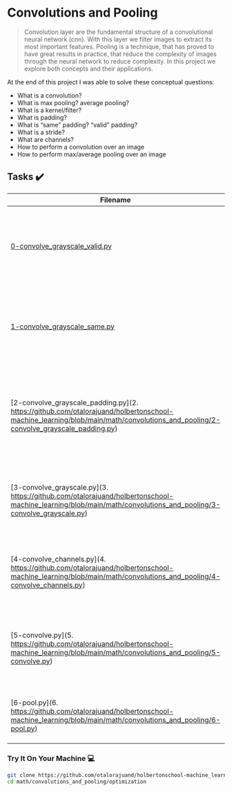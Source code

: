 # Convolutions and Pooling

> Convolution layer are the fundamental structure of a convolutional neural network (cnn). With this layer we filter images to extract its most important features. Pooling is a technique, that has proved to have great results in practice, that reduce the complexity of images through the neural network to reduce complexity. In this project we explore both concepts and their applications.

At the end of this project I was able to solve these conceptual questions:

* What is a convolution?
* What is max pooling? average pooling?
* What is a kernel/filter?
* What is padding?
* What is “same” padding? “valid” padding?
* What is a stride?
* What are channels?
* How to perform a convolution over an image
* How to perform max/average pooling over an image

## Tasks :heavy_check_mark:

| Filename | Task |
| ------ | ------------------------------------------------- | 
| [0-convolve_grayscale_valid.py](https://github.com/otalorajuand/holbertonschool-machine_learning/blob/main/math/convolutions_and_pooling/0-convolve_grayscale_valid.py)| Write a function that performs a valid convolution on grayscale images. | 
| [1-convolve_grayscale_same.py](https://github.com/otalorajuand/holbertonschool-machine_learning/blob/main/math/convolutions_and_pooling/1-convolve_grayscale_same.py)| Write a function that performs a same convolution on grayscale images. | 
| [2-convolve_grayscale_padding.py](2. https://github.com/otalorajuand/holbertonschool-machine_learning/blob/main/math/convolutions_and_pooling/2-convolve_grayscale_padding.py)| Write a function that performs a convolution on grayscale images with custom padding. | 
| [3-convolve_grayscale.py](3. https://github.com/otalorajuand/holbertonschool-machine_learning/blob/main/math/convolutions_and_pooling/3-convolve_grayscale.py)| Write a function that performs a convolution on grayscale images. | 
| [4-convolve_channels.py](4. https://github.com/otalorajuand/holbertonschool-machine_learning/blob/main/math/convolutions_and_pooling/4-convolve_channels.py)| Write a function that performs a convolution on images with channels. | 
| [5-convolve.py](5. https://github.com/otalorajuand/holbertonschool-machine_learning/blob/main/math/convolutions_and_pooling/5-convolve.py)| Write a function that performs a convolution on images using multiple kernels. | 
| [6-pool.py](6. https://github.com/otalorajuand/holbertonschool-machine_learning/blob/main/math/convolutions_and_pooling/6-pool.py)| Write a function that performs pooling on images. | 


### Try It On Your Machine :computer:
```bash
git clone https://github.com/otalorajuand/holbertonschool-machine_learning.git
cd math/convolutions_and_pooling/optimization
```
